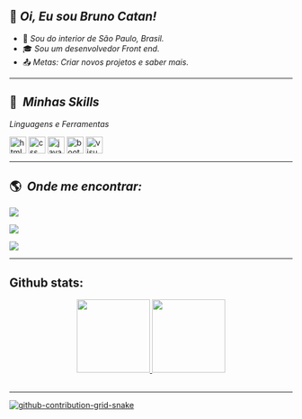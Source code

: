 ## 👋 <i>Oi, Eu sou Bruno Catan!</i>

- 🏡 <i>Sou do interior de São Paulo, Brasil.</i>
- 🎓 <i>Sou um desenvolvedor Front end.</i>
- 📤 <i>Metas: Criar novos projetos e saber mais.</i>

----------------------------------------------------------------------------------

## :rocket: &nbsp;<i>Minhas Skills</i>

<i>Linguagens e Ferramentas</i>
<div style="display: inline_block">
  <img align="center" alt="html" height="30" width="auto" src="https://user-images.githubusercontent.com/75697499/175380125-8e4b884c-d9dc-4c25-b9bf-46d84262d95e.svg">
  <img align="center" alt="css" height="30" width="auto" src="https://user-images.githubusercontent.com/75697499/175381201-687c9be5-1dd9-4605-a61e-17a576cee52c.svg">
  <img align="center" alt="javascript" height="30" width="auto" src="https://user-images.githubusercontent.com/75697499/175381334-bf332378-1de1-4c84-a6fd-b309a4658f2f.svg">
  <img align="center" alt="bootstrap" height="30" width="auto" src="https://user-images.githubusercontent.com/75697499/175381677-9fca98f2-be69-46cb-b8aa-db7344e61706.svg">
  <img align="center" alt="visualstudeocode" height="30" width="auto" src="https://user-images.githubusercontent.com/75697499/175381451-1d5de1dd-8bd8-4599-93e1-9ff7a7994ba1.svg">

</div>

----------------------------------------------------------------------------------

## :earth_americas: &nbsp;<i>Onde me encontrar:</i>

 
  <a href="https://www.linkedin.com/in/brunocatan/" target="_blank"><img src="https://img.shields.io/badge/-LinkedIn-%230077B5?style=for-the-badge&logo=linkedin&logoColor=white"></a>
  
  <a href="https://wa.me/+5517992817472" target="_blank"><img src="https://user-images.githubusercontent.com/75697499/179569090-0fd78c18-5736-457e-8971-e629be3d06b2.svg"></a>

  <a href = "mailto:devbrunocatan@gmail.com" target="_blank"><img src="https://img.shields.io/badge/-Gmail-%23333?style=for-the-badge&logo=gmail&logoColor=white" target="_blank"></a>
 
 ----------------------------------------------------------------------------------
 
## Github stats:
<div align="center">
  <a href="https://github.com/brunocatan">
  <img height="130em" src="https://github-readme-stats.vercel.app/api?username=brunocatan&hide_title=true&show_icons=true&theme=dark&include_all_commits=true&count_private=true"/>
  <img height="130em" src="https://github-readme-stats.vercel.app/api/top-langs/?username=brunocatan&hide_title=true&layout=compact&langs_count=7&theme=dark"/>
</div><br>

----------------------------------------------------------------------------------

![github-contribution-grid-snake](https://user-images.githubusercontent.com/75697499/176289267-682a9982-8776-4223-ad42-34a4553eb56f.svg)
